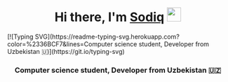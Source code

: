 
<h1 align="center">Hi there, I'm <a href="https://closecoder.cf/" target="_blank">Sodiq</a> 
<img src="https://github.com/blackcater/blackcater/raw/main/images/Hi.gif" height="32"/></h1>
[![Typing SVG](https://readme-typing-svg.herokuapp.com?color=%2336BCF7&lines=Computer science student, Developer from Uzbekistan 🇺)](https://git.io/typing-svg)
<h3 align="center">Computer science student, Developer from Uzbekistan 🇺🇿</h3>

<!---
CloseCoder/CloseCoder is a ✨ special ✨ repository because its `README.md` (this file) appears on your GitHub profile.
You can click the Preview link to take a look at your changes.
--->
